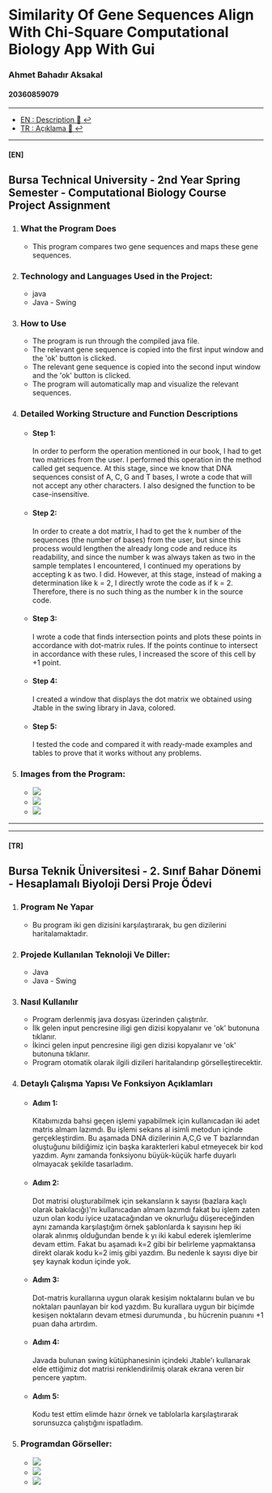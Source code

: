 # Similarity Of Gene Sequences Align With Chi-Square Computational Biology App With Gui

### Ahmet Bahadır Aksakal

#### 20360859079

****

- [EN : Description :book: :leftwards_arrow_with_hook:](#en)  
- [TR : Açıklama :book: :leftwards_arrow_with_hook:](#tr)

****

#### [EN]

## Bursa Technical University - 2nd Year Spring Semester - Computational Biology Course Project Assignment

1. ### What the Program Does
    
     * This program compares two gene sequences and maps these gene sequences.

2. ### Technology and Languages Used in the Project:
    
     * java
     * Java - Swing
      
3. ### How to Use 
    
     * The program is run through the compiled java file.
     * The relevant gene sequence is copied into the first input window and the 'ok' button is clicked.
     * The relevant gene sequence is copied into the second input window and the 'ok' button is clicked.
     * The program will automatically map and visualize the relevant sequences.
      
4. ### Detailed Working Structure and Function Descriptions
    
     * #### Step 1:
        
         In order to perform the operation mentioned in our book, I had to get two matrices from the user. I performed this operation in the method called get sequence. At this stage, since we know that DNA sequences consist of A, C, G and T bases, I wrote a code that will not accept any other characters. I also designed the function to be case-insensitive.
        
     * #### Step 2:
        
         In order to create a dot matrix, I had to get the k number of the sequences (the number of bases) from the user, but since this process would lengthen the already long code and reduce its readability, and since the number k was always taken as two in the sample templates I encountered, I continued my operations by accepting k as two. I did. However, at this stage, instead of making a determination like k = 2, I directly wrote the code as if k = 2. Therefore, there is no such thing as the number k in the source code.
        
     * #### Step 3:
        
         I wrote a code that finds intersection points and plots these points in accordance with dot-matrix rules. If the points continue to intersect in accordance with these rules, I increased the score of this cell by +1 point.
        
     * #### Step 4:
        
         I created a window that displays the dot matrix we obtained using Jtable in the swing library in Java, colored.
        
     * #### Step 5:
        
         I tested the code and compared it with ready-made examples and tables to prove that it works without any problems.
        
5. ### Images from the Program:
    
    *   ![](GorsellerReadme/1.png)
    *   ![](GorsellerReadme/2.png)
    *   ![](GorsellerReadme/3.png)

   
****
****


#### [TR]

## Bursa Teknik Üniversitesi - 2. Sınıf Bahar Dönemi - Hesaplamalı Biyoloji Dersi Proje Ödevi

1.  ### Program Ne Yapar
    
    *   Bu program iki gen dizisini karşılaştırarak, bu gen dizilerini haritalamaktadır.

2.  ### Projede Kullanılan Teknoloji Ve Diller:
    
    *   Java
    *   Java - Swing
      
3.  ### Nasıl Kullanılır
    
    *   Program derlenmiş java dosyası üzerinden çalıştırılır.
    *   İlk gelen input pencresine iligi gen dizisi kopyalanır ve 'ok' butonuna tıklanır.
    *   İkinci gelen input pencresine iligi gen dizisi kopyalanır ve 'ok' butonuna tıklanır.
    *   Program otomatik olarak ilgili dizileri haritalandırıp görselleştirecektir.
      
4.  ### Detaylı Çalışma Yapısı Ve Fonksiyon Açıklamları
    
    *   #### Adım 1:
        
        Kitabımızda bahsi geçen işlemi yapabilmek için kullanıcadan iki adet matris almam lazımdı. Bu işlemi sekans al isimli metodun içinde gerçekleştirdim. Bu aşamada DNA dizilerinin A,C,G ve T bazlarından oluştuğunu bildiğimiz için başka karakterleri kabul etmeyecek bir kod yazdım. Aynı zamanda fonksiyonu büyük-küçük harfe duyarlı olmayacak şekilde tasarladım.
        
    *   #### Adım 2:
        
        Dot matrisi oluşturabilmek için sekansların k sayısı (bazlara kaçlı olarak bakılacığı)'nı kullanıcadan almam lazımdı fakat bu işlem zaten uzun olan kodu iyice uzatacağından ve oknurluğu düşereceğinden aynı zamanda karşılaştığım örnek şablonlarda k sayısını hep iki olarak alınmış olduğundan bende k yı iki kabul ederek işlemlerime devam ettim. Fakat bu aşamadı k=2 gibi bir belirleme yapmaktansa direkt olarak kodu k=2 imiş gibi yazdım. Bu nedenle k sayısı diye bir şey kaynak kodun içinde yok.
        
    *   #### Adım 3:
        
        Dot-matris kurallarına uygun olarak kesişim noktalarını bulan ve bu noktaları paunlayan bir kod yazdım. Bu kurallara uygun bir biçimde kesişen noktaların devam etmesi durumunda , bu hücrenin puanını +1 puan daha artırdım.
        
    *   #### Adım 4:
        
        Javada bulunan swing kütüphanesinin içindeki Jtable'ı kullanarak elde ettiğimiz dot matrisi renklendirilmiş olarak ekrana veren bir pencere yaptım.
        
    *   #### Adım 5:
        
        Kodu test ettim elimde hazır örnek ve tablolarla karşılaştırarak sorunsuzca çalıştığını ispatladım.
        
5.  ### Programdan Görseller:
    
    *   ![](GorsellerReadme/1.png)
    *   ![](GorsellerReadme/2.png)
    *   ![](GorsellerReadme/3.png)
